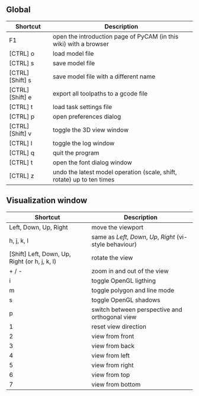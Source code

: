 Global
------

  Shortcut          | Description
  ----------------- | ------------------------------------------------------------------------
  F1                | open the introduction page of PyCAM (in this wiki) with a browser
  [CTRL] o          | load model file
  [CTRL] s          | save model file
  [CTRL] [Shift] s  | save model file with a different name
  [CTRL] [Shift] e  | export all toolpaths to a gcode file
  [CTRL] t          | load task settings file
  [CTRL] p          | open preferences dialog
  [CTRL] [Shift] v  | toggle the 3D view window
  [CTRL] l          | toggle the log window
  [CTRL] q          | quit the program
  [CTRL] t          | open the font dialog window
  [CTRL] z          | undo the latest model operation (scale, shift, rotate) up to ten times

Visualization window
--------------------

  Shortcut                                        | Description
  ----------------------------------------------- | ------------------------------------------------------------
  Left, Down, Up, Right                           | move the viewport
  h, j, k, l                                      | same as *Left*, *Down*, *Up*, *Right* (vi-style behaviour)
  [Shift] Left, Down, Up, Right (or h, j, k, l)   | rotate the view
  + / -                                           | zoom in and out of the view
  i                                               | toggle OpenGL ligthing
  m                                               | toggle polygon and line mode
  s                                               | toggle OpenGL shadows
  p                                               | switch between perspective and orthogonal view
  1                                               | reset view direction
  2                                               | view from front
  3                                               | view from back
  4                                               | view from left
  5                                               | view from right
  6                                               | view from top
  7                                               | view from bottom

